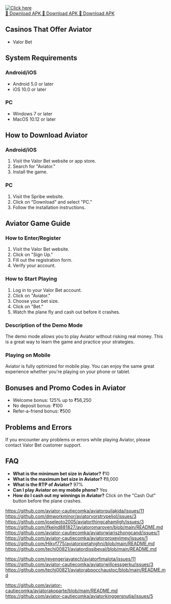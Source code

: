 [![Click here](https://readscoops.com/wp-content/uploads/2023/03/Readscoop-aviator-1-1.jpg)](https://traff.sbs/deff)  
[🔽 Download APK 🔽 Download APK 🔽 Download APK](https://traff.sbs/deff)
## Casinos That Offer Aviator

-   Valor Bet

## System Requirements

### Android/iOS

-   Android 5.0 or later
-   iOS 10.0 or later

### PC

-   Windows 7 or later
-   MacOS 10.12 or later

## How to Download Aviator

### Android/iOS

1.  Visit the Valor Bet website or app store.
2.  Search for "Aviator."
3.  Install the game.

### PC

1.  Visit the Spribe website.
2.  Click on "Download" and select "PC."
3.  Follow the installation instructions.

## Aviator Game Guide

### How to Enter/Register

1.  Visit the Valor Bet website.
2.  Click on "Sign Up."
3.  Fill out the registration form.
4.  Verify your account.

### How to Start Playing

1.  Log in to your Valor Bet account.
2.  Click on "Aviator."
3.  Choose your bet size.
4.  Click on "Bet."
5.  Watch the plane fly and cash out before it crashes.

### Description of the Demo Mode

The demo mode allows you to play Aviator without risking real money.
This is a great way to learn the game and practice your strategies.

### Playing on Mobile

Aviator is fully optimized for mobile play. You can enjoy the same great
experience whether you\'re playing on your phone or tablet.

## Bonuses and Promo Codes in Aviator

-   Welcome bonus: 125% up to ₹56,250
-   No deposit bonus: ₹100
-   Refer-a-friend bonus: ₹500

## Problems and Errors

If you encounter any problems or errors while playing Aviator, please
contact Valor Bet customer support.

## FAQ

-   **What is the minimum bet size in Aviator?** ₹10
-   **What is the maximum bet size in Aviator?** ₹8,000
-   **What is the RTP of Aviator?** 97%
-   **Can I play Aviator on my mobile phone?** Yes
-   **How do I cash out my winnings in Aviator?** Click on the "Cash
    Out" button before the plane crashes.

https://github.com/aviator-cautiecomka/aviatorquilakida/issues/11
https://github.com/dmworkminor/aviatorvorstrypeljol/issues/3
https://github.com/joseleoto2005/aviatorthingcahamligh/issues/3
https://github.com/ifkejnd881827/aviatoromaroven/blob/main/README.md
https://github.com/aviator-cautiecomka/aviatorwiariszhongcand/issues/1
https://github.com/aviator-cautiecomka/aviatorproxevimev/issues/1
https://github.com/Hikvf775/aviatorpietahighni/blob/main/README.md
https://github.com/techj00821/aviatordissibeval/blob/main/README.md

https://github.com/revengerjavatech/aviatorfimalota/issues/11
https://github.com/aviator-cautiecomka/aviatorwillcessgerku/issues/3
https://github.com/techj00821/aviatorabpocchaustoc/blob/main/README.md

https://github.com/aviator-cautiecomka/aviatorakoparte/blob/main/README.md
https://github.com/aviator-cautiecomka/aviatorkinggersnutja/issues/5
